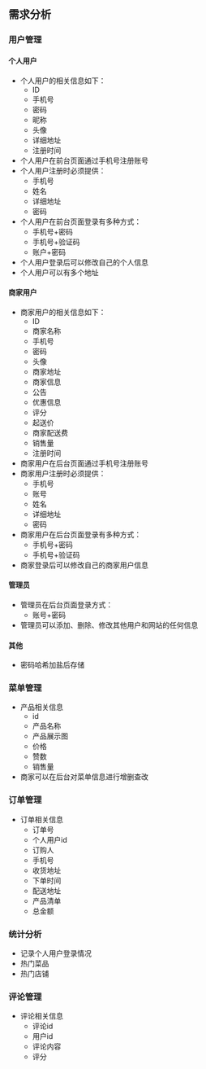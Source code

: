 ## 需求分析
### 用户管理
#### 个人用户
- 个人用户的相关信息如下：
	- ID
	- 手机号
	- 密码
	- 昵称
	- 头像
	- 详细地址
	- 注册时间
- 个人用户在前台页面通过手机号注册账号
- 个人用户注册时必须提供：
	- 手机号
	- 姓名
	- 详细地址
	- 密码
- 个人用户在前台页面登录有多种方式：
	- 手机号+密码
	- 手机号+验证码
	- 账户+密码
- 个人用户登录后可以修改自己的个人信息
- 个人用户可以有多个地址
#### 商家用户
- 商家用户的相关信息如下：
	- ID
	- 商家名称
	- 手机号
	- 密码
	- 头像
	- 商家地址
	- 商家信息
	- 公告
    - 优惠信息
    - 评分
    - 起送价
    - 商家配送费
	- 销售量
	- 注册时间
- 商家用户在后台页面通过手机号注册账号
- 商家用户注册时必须提供：
	- 手机号
	- 账号
	- 姓名
	- 详细地址
	- 密码
- 商家用户在后台页面登录有多种方式：
	- 手机号+密码
	- 手机号+验证码
- 商家登录后可以修改自己的商家用户信息
#### 管理员
- 管理员在后台页面登录方式：
	- 账号+密码
- 管理员可以添加、删除、修改其他用户和网站的任何信息
#### 其他
- 密码哈希加盐后存储

### 菜单管理
- 产品相关信息
	- id
	- 产品名称
	- 产品展示图
	- 价格
	- 赞数
	- 销售量
- 商家可以在后台对菜单信息进行增删查改
### 订单管理
- 订单相关信息
	- 订单号
	- 个人用户id
	- 订购人
	- 手机号
	- 收货地址
	- 下单时间
	- 配送地址
	- 产品清单
	- 总金额
### 统计分析
- 记录个人用户登录情况
- 热门菜品
- 热门店铺
### 评论管理
- 评论相关信息
	- 评论id
	- 用户id
	- 评论内容
	- 评分

<!--stackedit_data:
eyJoaXN0b3J5IjpbNjI3Mzk3MDQwLC03NjIxNDcxMjksLTExNj
QwNzY5NTksLTEzNDY0NzM3ODYsMTkzODAxNDk3MiwxNTc0NzM5
MDgzLDE0Mjg2MzI1NzIsMTExNDgzNjc0MSwtNjU5NjY4NzA5LC
0xMzY3NzM3MjEzLC0zMjEyNTY3NTcsLTEwNzk3NjM5ODUsMTI2
NTE5NDg1NCwxNjQyMDQzNTA3LC0xNDYzNjY4MzY4LC03MzYyMT
cyNTYsLTE5MDEzMTE3ODYsMzQ3ODA5NDQ2LC01NTczNjM1OV19

-->